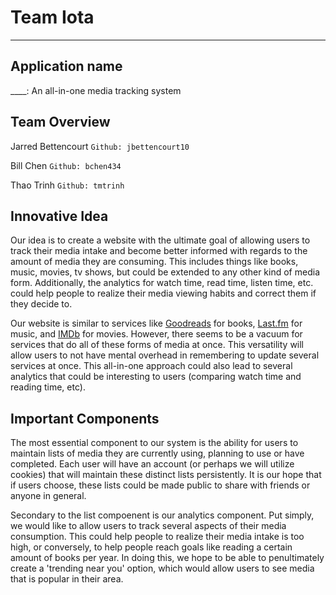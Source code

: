 # Team Iota
---

## Application name 
____: An all-in-one media tracking system

## Team Overview

Jarred Bettencourt `Github: jbettencourt10`

Bill Chen `Github: bchen434`

Thao Trinh `Github: tmtrinh`


## Innovative Idea

Our idea is to create a website with the ultimate goal of allowing users to track their media intake and become better informed with regards to the amount of media they are consuming. This includes things like books, music, movies, tv shows, but could be extended to any other kind of media form. Additionally, the analytics for watch time, read time, listen time, etc. could help people to realize their media viewing habits and correct them if they decide to.

Our website is similar to services like [Goodreads](https://goodreads.com) for books, [Last.fm](https://Last.fm) for music, and [IMDb](https://www.imdb.com/) for movies. However, there seems to be a vacuum for services that do all of these forms of media at once. This versatility will allow users to not have mental overhead in remembering to update several services at once. This all-in-one approach could also lead to several analytics that could be interesting to users (comparing watch time and reading time, etc).



## Important Components

The most essential component to our system is the ability for users to maintain lists of media they are currently using, planning to use or have completed. Each user will have an account (or perhaps we will utilize cookies) that will maintain these distinct lists persistently. It is our hope that if users choose, these lists could be made public to share with friends or anyone in general.

Secondary to the list compoenent is our analytics component. Put simply, we would like to allow users to track several aspects of their media consumption. This could help people to realize their media intake is too high, or conversely, to help people reach goals like reading a certain amount of books per year. In doing this, we hope to be able to penultimately create a 'trending near you' option, which would allow users to see media that is popular in their area. 